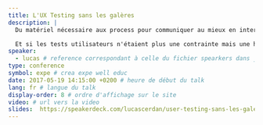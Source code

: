 ```yaml
---
title: L'UX Testing sans les galères
description: |
  Du matériel nécessaire aux process pour communiquer au mieux en interne, retour sur une année d'expérience à Algolia. Un talk qui met la théorie de côté pour privilégier le vécu, sans détour.

  Et si les tests utilisateurs n'étaient plus une contrainte mais une habitude. Chiche&nbsp;?
speaker:
  - lucas # reference correspondant à celle du fichier spearkers dans _data
type: conference
symbol: expe # crea expe well educ
date: 2017-05-19 14:15:00 +0200 # heure de début du talk
lang: fr # langue du talk
display-order: 8 # ordre d'affichage sur le site
video: # url vers la video
slides:  https://speakerdeck.com/lucascerdan/user-testing-sans-les-galeres
---
```

